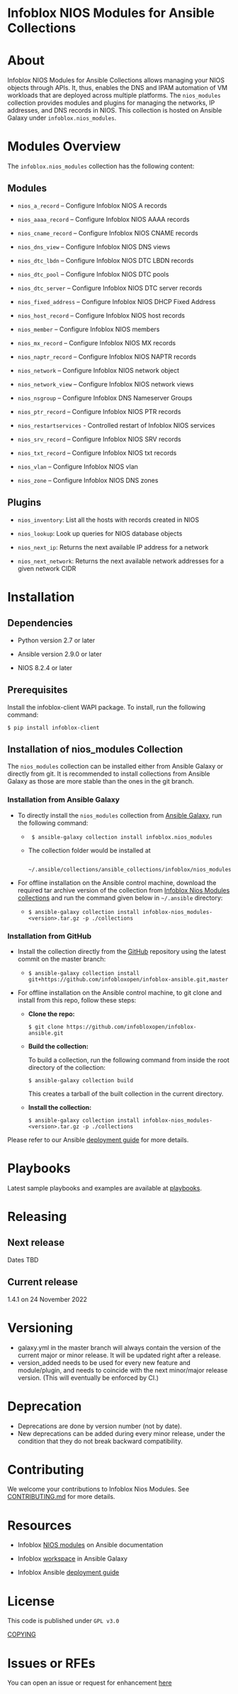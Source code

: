 # Infoblox NIOS Modules for Ansible Collections

About 
======

Infoblox NIOS Modules for Ansible Collections allows managing your NIOS objects
through APIs.
It, thus, enables the DNS and IPAM automation of VM workloads that are
deployed across multiple platforms. The `nios_modules` collection
provides modules and plugins for managing the networks, IP addresses,
and DNS records in NIOS. This collection is hosted on Ansible Galaxy
under `infoblox.nios_modules`.

Modules Overview
=================

The `infoblox.nios_modules` collection has the following content:

Modules
--------

-   `nios_a_record` – Configure Infoblox NIOS A records

-   `nios_aaaa_record` – Configure Infoblox NIOS AAAA records

-   `nios_cname_record` – Configure Infoblox NIOS CNAME records

-   `nios_dns_view` – Configure Infoblox NIOS DNS views

-   `nios_dtc_lbdn` – Configure Infoblox NIOS DTC LBDN records

-   `nios_dtc_pool` – Configure Infoblox NIOS DTC pools

-   `nios_dtc_server` – Configure Infoblox NIOS DTC server records

-   `nios_fixed_address` – Configure Infoblox NIOS DHCP Fixed Address

-   `nios_host_record` – Configure Infoblox NIOS host records

-   `nios_member` – Configure Infoblox NIOS members

-   `nios_mx_record` – Configure Infoblox NIOS MX records

-   `nios_naptr_record` – Configure Infoblox NIOS NAPTR records

-   `nios_network` – Configure Infoblox NIOS network object

-   `nios_network_view` – Configure Infoblox NIOS network views

-   `nios_nsgroup` – Configure Infoblox DNS Nameserver Groups

-   `nios_ptr_record` – Configure Infoblox NIOS PTR records

-   `nios_restartservices` - Controlled restart of Infoblox NIOS services

-   `nios_srv_record` – Configure Infoblox NIOS SRV records

-   `nios_txt_record` – Configure Infoblox NIOS txt records

-   `nios_vlan` – Configure Infoblox NIOS vlan

-   `nios_zone` – Configure Infoblox NIOS DNS zones

Plugins
--------

-   `nios_inventory`: List all the hosts with records created in NIOS

-   `nios_lookup`: Look up queries for NIOS database objects

-   `nios_next_ip`: Returns the next available IP address for a network

-   `nios_next_network`: Returns the next available network addresses
    for a given network CIDR

Installation 
=============

Dependencies
------------

-   Python version 2.7 or later

-   Ansible version 2.9.0 or later

-   NIOS 8.2.4 or later

Prerequisites
-------------

Install the infoblox-client WAPI package. To install, run the following command:

```shell
$ pip install infoblox-client
```

Installation of nios_modules Collection
----------------------------------------

The `nios_modules` collection can be installed either from Ansible Galaxy
or directly from git. It is recommended to install collections from
Ansible Galaxy as those are more stable than the ones in the git
branch.

### Installation from Ansible Galaxy
- To directly install the `nios_modules` collection from [Ansible Galaxy](https://galaxy.ansible.com/infoblox/nios_modules), run the following command:
    - ```
       $ ansible-galaxy collection install infoblox.nios_modules
      ```
    - The collection folder would be installed at
      ```
       ~/.ansible/collections/ansible_collections/infoblox/nios_modules
      ```
      
- For offline installation on the Ansible control machine, download the required tar archive version of the collection from [Infoblox Nios Modules collections](https://galaxy.ansible.com/infoblox/nios_modules) and run the command given below in `~/.ansible` directory:
    - ```
      $ ansible-galaxy collection install infoblox-nios_modules-<version>.tar.gz -p ./collections
      ```

### Installation from GitHub
- Install the collection directly from the [GitHub](https://github.com/infobloxopen/infoblox-ansible) repository using the latest commit on the master branch:
    - ```
      $ ansible-galaxy collection install git+https://github.com/infobloxopen/infoblox-ansible.git,master
      ```

- For offline installation on the Ansible control machine, to git clone and install from this repo, follow these steps:

    -   **Clone the repo:**

        ```
        $ git clone https://github.com/infobloxopen/infoblox-ansible.git
        ```

    -   **Build the collection:**

        To build a collection, run the following command from inside the
        root directory of the collection:
        ```
        $ ansible-galaxy collection build
        ```
        This creates a tarball of the built collection in the current directory.

    -   **Install the collection:**

        ```
        $ ansible-galaxy collection install infoblox-nios_modules-<version>.tar.gz -p ./collections
        ```

Please refer to our Ansible [deployment 
guide](https://www.infoblox.com/wp-content/uploads/infoblox-deployment-guide-automate-infoblox-infrastructure-using-ansible.pdf)
for more details.

Playbooks
=========
Latest sample playbooks and examples are available at [playbooks](https://github.com/infobloxopen/infoblox-ansible/tree/master/playbooks).


Releasing
=========

Next release
---------------

Dates TBD

Current release
---------------

1.4.1 on 24 November 2022

Versioning
=========

-   galaxy.yml in the master branch will always contain the version of the current major or minor release. It will be updated right after a release.
-   version_added needs to be used for every new feature and module/plugin, and needs to coincide with the next minor/major release version. (This will eventually be enforced by CI.)

Deprecation
===========
-   Deprecations are done by version number (not by date).
-   New deprecations can be added during every minor release, under the condition that they do not break backward compatibility.

Contributing
============
We welcome your contributions to Infoblox Nios Modules. See 
[CONTRIBUTING.md](https://github.com/infobloxopen/infoblox-ansible/blob/master/CONTRIBUTING.md) for
more details.

Resources
=========

-   Infoblox [NIOS
    modules](https://docs.ansible.com/ansible/latest/scenario_guides/guide_infoblox.html)
    on Ansible documentation

-   Infoblox [workspace](https://galaxy.ansible.com/infoblox) in Ansible
    Galaxy

-   Infoblox Ansible [deployment
    guide](https://www.infoblox.com/wp-content/uploads/infoblox-deployment-guide-automate-infoblox-infrastructure-using-ansible.pdf)

License
=======

This code is published under `GPL v3.0`

[COPYING](https://github.com/infobloxopen/infoblox-ansible/blob/master/COPYING)

Issues or RFEs
===============
You can open an issue or request for enhancement
[here](https://github.com/infobloxopen/infoblox-ansible/issues)
